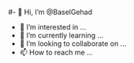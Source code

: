 #- 👋 Hi, I’m @BaselGehad
- 👀 I’m interested in ...
- 🌱 I’m currently learning ...
- 💞️ I’m looking to collaborate on ...
- 📫 How to reach me ...

<!---
BaselGehad/BaselGehad is a ✨ special ✨ repository because its `README.md` (this file) appears on your GitHub profile.
You can click the Preview link to take a look at your changes.
--->
